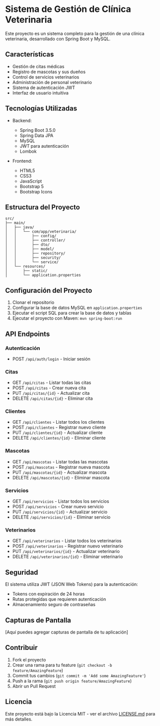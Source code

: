 # Sistema de Gestión de Clínica Veterinaria

Este proyecto es un sistema completo para la gestión de una clínica veterinaria, desarrollado con Spring Boot y MySQL.

## Características

- Gestión de citas médicas
- Registro de mascotas y sus dueños
- Control de servicios veterinarios
- Administración de personal veterinario
- Sistema de autenticación JWT
- Interfaz de usuario intuitiva

## Tecnologías Utilizadas

- Backend:
  - Spring Boot 3.5.0
  - Spring Data JPA
  - MySQL
  - JWT para autenticación
  - Lombok

- Frontend:
  - HTML5
  - CSS3
  - JavaScript
  - Bootstrap 5
  - Bootstrap Icons

## Estructura del Proyecto

```
src/
├── main/
│   ├── java/
│   │   └── com/app/veterinaria/
│   │       ├── config/
│   │       ├── controller/
│   │       ├── dto/
│   │       ├── model/
│   │       ├── repository/
│   │       ├── security/
│   │       └── service/
│   └── resources/
│       ├── static/
│       └── application.properties
```

## Configuración del Proyecto

1. Clonar el repositorio
2. Configurar la base de datos MySQL en `application.properties`
3. Ejecutar el script SQL para crear la base de datos y tablas
4. Ejecutar el proyecto con Maven: `mvn spring-boot:run`

## API Endpoints

### Autenticación
- POST `/api/auth/login` - Iniciar sesión

### Citas
- GET `/api/citas` - Listar todas las citas
- POST `/api/citas` - Crear nueva cita
- PUT `/api/citas/{id}` - Actualizar cita
- DELETE `/api/citas/{id}` - Eliminar cita

### Clientes
- GET `/api/clientes` - Listar todos los clientes
- POST `/api/clientes` - Registrar nuevo cliente
- PUT `/api/clientes/{id}` - Actualizar cliente
- DELETE `/api/clientes/{id}` - Eliminar cliente

### Mascotas
- GET `/api/mascotas` - Listar todas las mascotas
- POST `/api/mascotas` - Registrar nueva mascota
- PUT `/api/mascotas/{id}` - Actualizar mascota
- DELETE `/api/mascotas/{id}` - Eliminar mascota

### Servicios
- GET `/api/servicios` - Listar todos los servicios
- POST `/api/servicios` - Crear nuevo servicio
- PUT `/api/servicios/{id}` - Actualizar servicio
- DELETE `/api/servicios/{id}` - Eliminar servicio

### Veterinarios
- GET `/api/veterinarios` - Listar todos los veterinarios
- POST `/api/veterinarios` - Registrar nuevo veterinario
- PUT `/api/veterinarios/{id}` - Actualizar veterinario
- DELETE `/api/veterinarios/{id}` - Eliminar veterinario

## Seguridad

El sistema utiliza JWT (JSON Web Tokens) para la autenticación:
- Tokens con expiración de 24 horas
- Rutas protegidas que requieren autenticación
- Almacenamiento seguro de contraseñas

## Capturas de Pantalla

[Aquí puedes agregar capturas de pantalla de tu aplicación]

## Contribuir

1. Fork el proyecto
2. Crear una rama para tu feature (`git checkout -b feature/AmazingFeature`)
3. Commit tus cambios (`git commit -m 'Add some AmazingFeature'`)
4. Push a la rama (`git push origin feature/AmazingFeature`)
5. Abrir un Pull Request

## Licencia

Este proyecto está bajo la Licencia MIT - ver el archivo [LICENSE.md](LICENSE.md) para más detalles.
